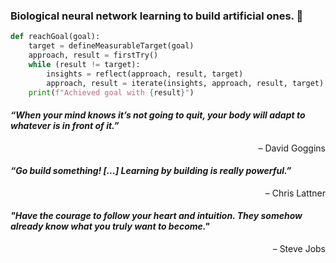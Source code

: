 ### Biological neural network learning to build artificial ones. 🤖

```python
def reachGoal(goal):
    target = defineMeasurableTarget(goal)
    approach, result = firstTry()
    while (result != target):
        insights = reflect(approach, result, target)
        approach, result = iterate(insights, approach, result, target)
    print(f"Achieved goal with {result}")
```

#### *“When your mind knows it’s not going to quit, your body will adapt to whatever is in front of it.”* <br>
<div style="text-align: right">– David Goggins</div>

#### *“Go build something! [...] Learning by building is really powerful.”* <br>
<div style="text-align: right">– Chris Lattner</div>

#### *"Have the courage to follow your heart and intuition. They somehow already know what you truly want to become."* <br>
<div style="text-align: right">– Steve Jobs</div>


<!--
Things I could add:
- Kaggle
- X
- LinkedIn
- Instagram
- Stackoverflow
- Leetcode
-->
